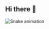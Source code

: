 ## Hi there 👋

![Snake animation](https://github.com/seu-usuário-aqui/CrazyMintt-usuário-aqui/blob/output/github-contribution-grid-snake.svg)

<!--
**CrazyMintt/CrazyMintt** is a ✨ _special_ ✨ repository because its `README.md` (this file) appears on your GitHub profile.

Here are some ideas to get you started:

- 🔭 I’m currently working on ...
- 🌱 I’m currently learning ...
- 👯 I’m looking to collaborate on ...
- 🤔 I’m looking for help with ...
- 💬 Ask me about ...
- 📫 How to reach me: ...
- 😄 Pronouns: ...
- ⚡ Fun fact: ...
-->
